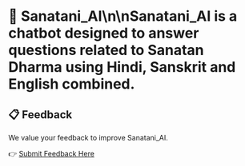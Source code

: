 # 🔱 Sanatani_AI\n\nSanatani_AI is a chatbot designed to answer questions related to Sanatan Dharma using Hindi, Sanskrit and English combined.

## 📋 Feedback

We value your feedback to improve Sanatani_AI.

👉 [Submit Feedback Here](https://docs.google.com/forms/d/e/1FAIpQLSekE0p_t8Cp8RrgtEcZX-mu-S2cMvH89bx13zptEc0vUqX_uw/viewform?usp=header)
